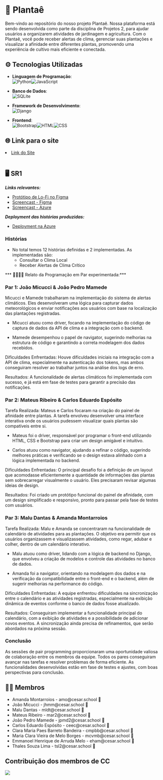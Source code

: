 # 🌱 Plantaê
Bem-vindo ao repositório do nosso projeto Plantaê. Nossa plataforma está sendo desenvolvida como parte da disciplina de Projetos 2, para ajudar usuários a organizarem atividades de jardinagem e agricultura. Com o Plantaê, você pode receber alertas de clima, gerenciar suas plantações e visualizar a afinidade entre diferentes plantas, promovendo uma experiência de cultivo mais eficiente e conectada.
<br>

## ⚙ Tecnologias Utilizadas

- **Linguagem de Programação**:<br>![Python](https://img.shields.io/badge/Python-3776AB?style=for-the-badge&logo=python&logoColor=white)![JavaScript](https://img.shields.io/badge/JavaScript-F7DF1E?style=for-the-badge&logo=javascript&logoColor=black)

- **Banco de Dados**:<br>![SQLite](https://img.shields.io/badge/SQLite-003B57?style=for-the-badge&logo=sqlite&logoColor=white)

- **Framework de Desenvolvimento**:<br>![Django](https://img.shields.io/badge/Django-092E20?style=for-the-badge&logo=django&logoColor=white)

- **Frontend**:<br>![Bootstrap](https://img.shields.io/badge/Bootstrap-7952B3?style=for-the-badge&logo=bootstrap&logoColor=white)![HTML](https://img.shields.io/badge/HTML5-E34F26?style=for-the-badge&logo=html5&logoColor=white)![CSS](https://img.shields.io/badge/CSS3-1572B6?style=for-the-badge&logo=css3&logoColor=white)

## 🌐 Link para o site
<li> <a href="https://sites.google.com/d/1JXK5ta2sqep8pjpk_3bkcOIRbX0YvDPX/p/1qiB0RkR-gudio6mNbYCOyr53QmjL94f_/edit">Link do Site</a> </li>
<br>

## 🖥️ SR1

***Links relevantes:***
<ul>
    <li> 
    <a  href="https://www.figma.com/file/7lTqT6QR7tPP4GbiBYDMkY/wireframe?type=design&node-id=0%3A1&mode=design&t=1748pNTyjfC6RMOg-1"
      >Protótipo de Lo-Fi no Figma</a>
  </li>
   <li>
    <a href="https://drive.google.com/file/d/16oCJANJX6McgLvQhzH-JkIA9ypisI2YP/view?usp=sharing" 
      >Screencast - Figma</a>
  </li>
  <li>
    <a href="https://drive.google.com/file/d/1frHRKDRtSO41zwEVjYxHUoN2YnmuS-AE/view?usp=sharing"
      >Screencast - Azure</a>
  </li>
</ul>

***Deployment das histórias produzidas:***
<ul>
  <li>
    <a href="https://plantae.azurewebsites.net/accounts/signin/?next=/"
      >Deployment na Azure</a>
  </li>
</ul>

### Histórias

- No total temos 12 histórias definidas e 2 implementadas. As implementadas são:
  - Consultar o Clima Local
  - Receber Alertas de Clima Crítico

*** 👩‍💻🧑‍💻 Relato da Programação em Par experimentada:***

### Par 1: João Micucci & João Pedro Mamede

Micucci e Mamede trabalharam na implementação do sistema de alertas climáticos. Eles desenvolveram uma lógica para capturar dados meteorológicos e enviar notificações aos usuários com base na localização das plantações registradas.

- Micucci atuou como driver, focando na implementação do código de captura de dados da API de clima e a integração com o backend.
  
- Mamede desempenhou o papel de navigator, sugerindo melhorias na estrutura de código e garantindo a correta modelagem dos dados recebidos.
  
Dificuldades Enfrentadas:
Houve dificuldades iniciais na integração com a API de clima, especialmente na autenticação dos tokens, mas ambos conseguiram resolver ao trabalhar juntos na análise dos logs de erro.

Resultados:
A funcionalidade de alertas climáticos foi implementada com sucesso, e já está em fase de testes para garantir a precisão das notificações.

### Par 2: Mateus Ribeiro & Carlos Eduardo Espósito

Tarefa Realizada:
Mateus e Carlos focaram na criação do painel de afinidade entre plantas. A tarefa envolveu desenvolver uma interface interativa onde os usuários pudessem visualizar quais plantas são compatíveis entre si.

- Mateus foi o driver, responsável por programar o front-end utilizando HTML, CSS e Bootstrap para criar um design amigável e intuitivo.
  
- Carlos atuou como navigator, ajudando a refinar o código, sugerindo melhores práticas e verificando se o design estava alinhado com a lógica implementada no backend.
  
Dificuldades Enfrentadas:
O principal desafio foi a definição de um layout que acomodasse eficientemente a quantidade de informações das plantas sem sobrecarregar visualmente o usuário. Eles precisaram revisar algumas ideias de design.

Resultados:
Foi criado um protótipo funcional do painel de afinidade, com um design simplificado e responsivo, pronto para passar pela fase de testes com usuários.

### Par 3: Malu Dantas & Amanda Montarroios

Tarefa Realizada:
Malu e Amanda se concentraram na funcionalidade de calendário de atividades para as plantações. O objetivo era permitir que os usuários organizassem e visualizassem atividades, como regar, adubar e colher, dentro de um calendário interativo.

- Malu atuou como driver, lidando com a lógica de backend no Django, que envolveu a criação de modelos e controle das atividades no banco de dados.
  
- Amanda foi a navigator, orientando na modelagem dos dados e na verificação da compatibilidade entre o front-end e o backend, além de sugerir melhorias na performance do código.
  
Dificuldades Enfrentadas:
A equipe enfrentou dificuldades na sincronização entre o calendário e as atividades registradas, especialmente na exibição dinâmica de eventos conforme o banco de dados fosse atualizado.

Resultados:
Conseguiram implementar a funcionalidade principal do calendário, com a exibição de atividades e a possibilidade de adicionar novos eventos. A sincronização ainda precisa de refinamentos, que serão abordados na próxima sessão.

### Conclusão
As sessões de pair programming proporcionaram uma oportunidade valiosa de colaboração entre os membros da equipe. Todos os pares conseguiram avançar nas tarefas e resolver problemas de forma eficiente. As funcionalidades desenvolvidas estão em fase de testes e ajustes, com boas perspectivas para conclusão.

## 👩‍💻 Membros

<ul>
  <li>
    Amanda Montarroios - amo@cesar.school 📩
  </li>
  <li>
    João Micucci - jhmm@cesar.school 📩
  </li>
   <li>
    Malu Dantas - mldt@cesar.school 📩
  </li>
  <li>
    Mateus Ribeiro - mar2@cesar.school 📩
  </li>
  <li>
    João Pedro Mamede - jpmd2@cesar.school 📩
  </li>
  <li>
    Carlos Eduardo Espósito - ceec@cesar.school 📩
  </li>
    <li>
    Clara Maria Paes Barreto Bandeira - cmpbb@cesar.school 📩
  </li>
  <li>
    Maria Clara Vieira de Melo Borges - mcvmb@cesar.school 📩
  </li>
   <li>
    Emmanoel Henrique de Arruda Melo - eham@cesar.school 📩
  </li>
  <li>
    Thales Souza Lima - tsl2@cesar.school  📩
  </li>
</ul>

## Contribuição dos membros de CC

<a href="https://github.com/Carlosesposito22/Plantae2/graphs/contributors">
  <img src="https://contrib.rocks/image?repo=Carlosesposito22/Plantae2" />
</a>

<br>
<br>
